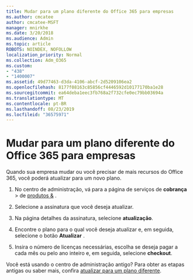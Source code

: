 ```yaml
---
title: Mudar para um plano diferente do Office 365 para empresas
ms.author: cmcatee
author: cmcatee-MSFT
manager: mnirkhe
ms.date: 3/20/2018
ms.audience: Admin
ms.topic: article
ROBOTS: NOINDEX, NOFOLLOW
localization_priority: Normal
ms.collection: Adm_O365
ms.custom:
- "438"
- "1400007"
ms.assetid: 49d77463-d3da-4106-abcf-2d5209106ea2
ms.openlocfilehash: 8177f08163c85856cf4446592d10177170ba1e28
ms.sourcegitcommit: ea64deba1eec3fb768a2f732cfe0ec79bb03694a
ms.translationtype: MT
ms.contentlocale: pt-BR
ms.lasthandoff: 08/23/2019
ms.locfileid: "36575971"
---
```

# <a name="switch-to-a-different-office-365-for-business-plan"></a>Mudar para um plano diferente do Office 365 para empresas

Quando sua empresa mudar ou você precisar de mais recursos do Office 365, você poderá atualizar para um novo plano.
  
1. No centro de administração, vá para a página de serviços de **cobrança** \> de [produtos &](https://go.microsoft.com/fwlink/p/?linkid=842054) .

2. Selecione a assinatura que você deseja atualizar.

3. Na página detalhes da assinatura, selecione **atualização**.

4. Encontre o plano para o qual você deseja atualizar e, em seguida, selecione o botão **Atualizar** .

5. Insira o número de licenças necessárias, escolha se deseja pagar a cada mês ou pelo ano inteiro e, em seguida, selecione **checkout**.
   
Você está usando o centro de administração antigo? Para obter as etapas antigas ou saber mais, confira [atualizar para um plano diferente](https://docs.microsoft.com/office365/admin/subscriptions-and-billing/upgrade-to-different-plan).  